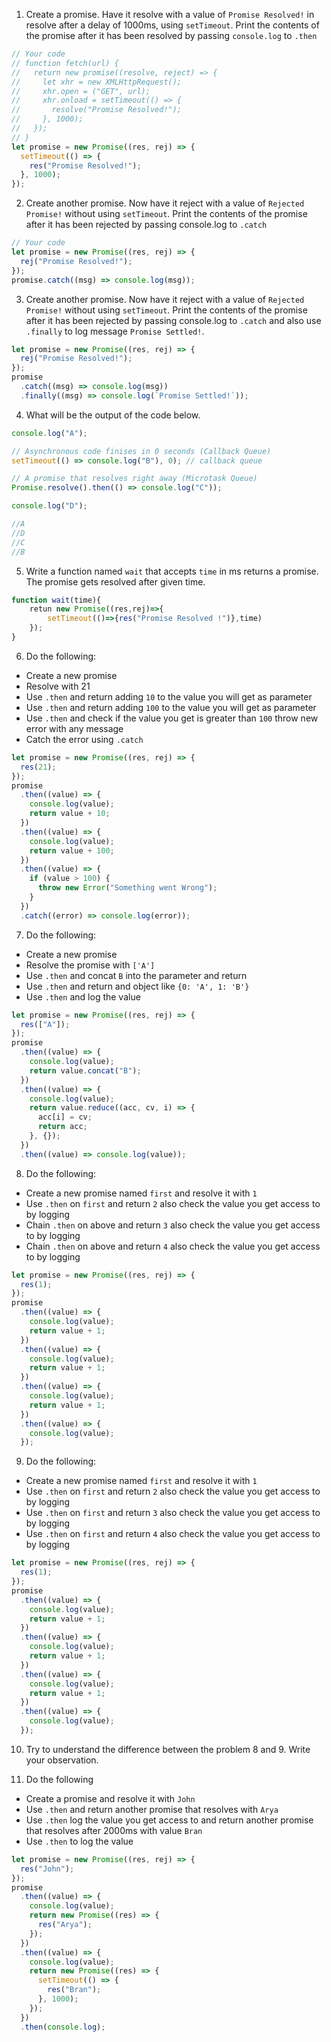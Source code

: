 1. Create a promise. Have it resolve with a value of `Promise Resolved!` in resolve after a delay of 1000ms, using `setTimeout`. Print the contents of the promise after it has been resolved by passing `console.log` to `.then`

```js
// Your code
// function fetch(url) {
//   return new promise((resolve, reject) => {
//     let xhr = new XMLHttpRequest();
//     xhr.open = ("GET", url);
//     xhr.onload = setTimeout(() => {
//       resolve("Promise Resolved!");
//     }, 1000);
//   });
// }
let promise = new Promise((res, rej) => {
  setTimeout(() => {
    res("Promise Resolved!");
  }, 1000);
});
```

2. Create another promise. Now have it reject with a value of `Rejected Promise!` without using `setTimeout`. Print the contents of the promise after it has been rejected by passing console.log to `.catch`

```js
// Your code
let promise = new Promise((res, rej) => {
  rej("Promise Resolved!");
});
promise.catch((msg) => console.log(msg));
```

3. Create another promise. Now have it reject with a value of `Rejected Promise!` without using `setTimeout`. Print the contents of the promise after it has been rejected by passing console.log to `.catch` and also use `.finally` to log message `Promise Settled!`.

```js
let promise = new Promise((res, rej) => {
  rej("Promise Resolved!");
});
promise
  .catch((msg) => console.log(msg))
  .finally((msg) => console.log(`Promise Settled!`));
```

4. What will be the output of the code below.

```js
console.log("A");

// Asynchronous code finises in 0 seconds (Callback Queue)
setTimeout(() => console.log("B"), 0); // callback queue

// A promise that resolves right away (Microtask Queue)
Promise.resolve().then(() => console.log("C"));

console.log("D");

//A
//D
//C
//B
```

5. Write a function named `wait` that accepts `time` in ms returns a promise. The promise gets resolved after given time.

```js
function wait(time){
    retun new Promise((res,rej)=>{
        setTimeout(()=>{res("Promise Resolved !")},time)
    });
}
```

6. Do the following:

- Create a new promise
- Resolve with 21
- Use `.then` and return adding `10` to the value you will get as parameter
- Use `.then` and return adding `100` to the value you will get as parameter
- Use `.then` and check if the value you get is greater than `100` throw new error with any message
- Catch the error using `.catch`

```js
let promise = new Promise((res, rej) => {
  res(21);
});
promise
  .then((value) => {
    console.log(value);
    return value + 10;
  })
  .then((value) => {
    console.log(value);
    return value + 100;
  })
  .then((value) => {
    if (value > 100) {
      throw new Error("Something went Wrong");
    }
  })
  .catch((error) => console.log(error));
```

7. Do the following:

- Create a new promise
- Resolve the promise with `['A']`
- Use `.then` and concat `B` into the parameter and return
- Use `.then` and return and object like `{0: 'A', 1: 'B'}`
- Use `.then` and log the value

```js
let promise = new Promise((res, rej) => {
  res(["A"]);
});
promise
  .then((value) => {
    console.log(value);
    return value.concat("B");
  })
  .then((value) => {
    console.log(value);
    return value.reduce((acc, cv, i) => {
      acc[i] = cv;
      return acc;
    }, {});
  })
  .then((value) => console.log(value));
```

8. Do the following:

- Create a new promise named `first` and resolve it with `1`
- Use `.then` on `first` and return `2` also check the value you get access to by logging
- Chain `.then` on above and return `3` also check the value you get access to by logging
- Chain `.then` on above and return `4` also check the value you get access to by logging

```js
let promise = new Promise((res, rej) => {
  res(1);
});
promise
  .then((value) => {
    console.log(value);
    return value + 1;
  })
  .then((value) => {
    console.log(value);
    return value + 1;
  })
  .then((value) => {
    console.log(value);
    return value + 1;
  })
  .then((value) => {
    console.log(value);
  });
```

9. Do the following:

- Create a new promise named `first` and resolve it with `1`
- Use `.then` on `first` and return `2` also check the value you get access to by logging
- Use `.then` on `first` and return `3` also check the value you get access to by logging
- Use `.then` on `first` and return `4` also check the value you get access to by logging

```js
let promise = new Promise((res, rej) => {
  res(1);
});
promise
  .then((value) => {
    console.log(value);
    return value + 1;
  })
  .then((value) => {
    console.log(value);
    return value + 1;
  })
  .then((value) => {
    console.log(value);
    return value + 1;
  })
  .then((value) => {
    console.log(value);
  });
```

10. Try to understand the difference between the problem 8 and 9. Write your observation.

11. Do the following

- Create a promise and resolve it with `John`
- Use `.then` and return another promise that resolves with `Arya`
- Use `.then` log the value you get access to and return another promise that resolves after 2000ms with value `Bran`
- Use `.then` to log the value

```js
let promise = new Promise((res, rej) => {
  res("John");
});
promise
  .then((value) => {
    console.log(value);
    return new Promise((res) => {
      res("Arya");
    });
  })
  .then((value) => {
    console.log(value);
    return new Promise((res) => {
      setTimeout(() => {
        res("Bran");
      }, 1000);
    });
  })
  .then(console.log);
```

